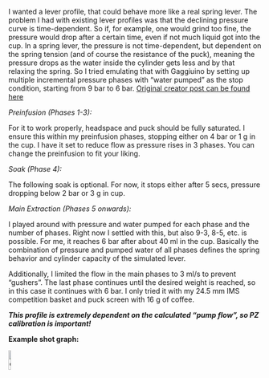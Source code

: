 I wanted a lever profile, that could behave more like a real spring lever. 
The problem I had with existing lever profiles was that the declining pressure curve is time-dependent. 
So if, for example, one would grind too fine, the pressure would drop after a certain time, even if not much liquid got into the cup. 
In a spring lever, the pressure is not time-dependent, but dependent on the spring tension (and of course the resistance of the puck), meaning the pressure drops as the water inside the cylinder gets less and by that relaxing the spring.
So I tried emulating that with Gaggiuino by setting up multiple incremental pressure phases with “water pumped” as the stop condition, starting from 9 bar to 6 bar.
[Original creator post can be found here](https://discord.com/channels/890339612441063494/1326340673950973962/1326340673950973962)

*Preinfusion (Phases 1-3):*

For it to work properly, headspace and puck should be fully saturated.
I ensure this within my preinfusion phases, stopping either on 4 bar or 1 g in the cup.
I have it set to reduce flow as pressure rises in 3 phases.
You can change the preinfusion to fit your liking.

*Soak (Phase 4):*

The following soak is optional.
For now, it stops either after 5 secs, pressure dropping below 2 bar or 3 g in cup.

*Main Extraction (Phases 5 onwards):*

I played around with pressure and water pumped for each phase and the number of phases.
Right now I settled with this, but also 9-3, 8-5, etc. is possible.
For me, it reaches 6 bar after about 40 ml in the cup.
Basically the combination of pressure and pumped water of all phases defines the spring behavior and cylinder capacity of the simulated lever.

Additionally, I limited the flow in the main phases to 3 ml/s to prevent “gushers”.
The last phase continues until the desired weight is reached, so in this case it continues with 6 bar.
I only tried it with my 24.5 mm IMS competition basket and puck screen with 16 g of coffee.

*__This profile is extremely dependent on the calculated “pump flow”, so PZ calibration is important!__*

**Example shot graph:**

<img src="https://github.com/user-attachments/assets/4918e1db-3ff5-45fa-b61a-4ff94ec8cd1e" alt="example_graph" width="10%" height="10%">

